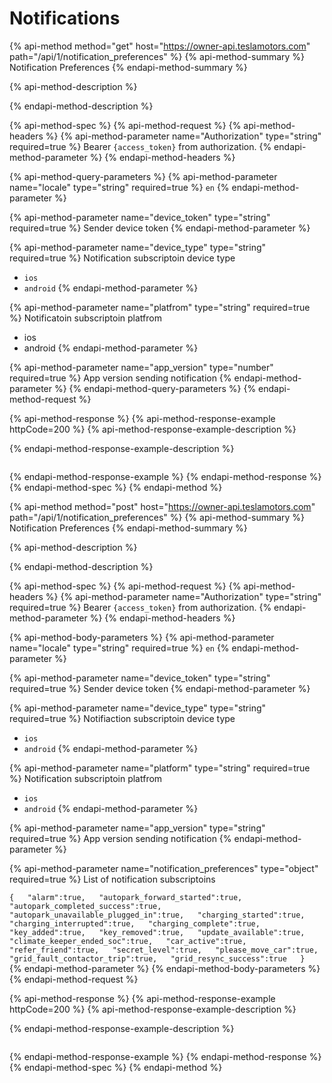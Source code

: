# Notifications

{% api-method method="get" host="https://owner-api.teslamotors.com" path="/api/1/notification\_preferences" %}
{% api-method-summary %}
Notification Preferences
{% endapi-method-summary %}

{% api-method-description %}

{% endapi-method-description %}

{% api-method-spec %}
{% api-method-request %}
{% api-method-headers %}
{% api-method-parameter name="Authorization" type="string" required=true %}
Bearer `{access_token}` from authorization.
{% endapi-method-parameter %}
{% endapi-method-headers %}

{% api-method-query-parameters %}
{% api-method-parameter name="locale" type="string" required=true %}
`en`
{% endapi-method-parameter %}

{% api-method-parameter name="device\_token" type="string" required=true %}
Sender device token
{% endapi-method-parameter %}

{% api-method-parameter name="device\_type" type="string" required=true %}
Notification subscriptoin device type  
- `ios`  
- `android`
{% endapi-method-parameter %}

{% api-method-parameter name="platfrom" type="string" required=true %}
Notificatoin subscriptoin platfrom  
- ios  
- android
{% endapi-method-parameter %}

{% api-method-parameter name="app\_version" type="number" required=true %}
App version sending notification
{% endapi-method-parameter %}
{% endapi-method-query-parameters %}
{% endapi-method-request %}

{% api-method-response %}
{% api-method-response-example httpCode=200 %}
{% api-method-response-example-description %}

{% endapi-method-response-example-description %}

```

```
{% endapi-method-response-example %}
{% endapi-method-response %}
{% endapi-method-spec %}
{% endapi-method %}

{% api-method method="post" host="https://owner-api.teslamotors.com" path="/api/1/notification\_preferences" %}
{% api-method-summary %}
Notification Preferences
{% endapi-method-summary %}

{% api-method-description %}

{% endapi-method-description %}

{% api-method-spec %}
{% api-method-request %}
{% api-method-headers %}
{% api-method-parameter name="Authorization" type="string" required=true %}
Bearer `{access_token}` from authorization.
{% endapi-method-parameter %}
{% endapi-method-headers %}

{% api-method-body-parameters %}
{% api-method-parameter name="locale" type="string" required=true %}
`en`
{% endapi-method-parameter %}

{% api-method-parameter name="device\_token" type="string" required=true %}
Sender device token
{% endapi-method-parameter %}

{% api-method-parameter name="device\_type" type="string" required=true %}
Notifiaction subscriptoin device type  
- `ios`  
- `android`
{% endapi-method-parameter %}

{% api-method-parameter name="platform" type="string" required=true %}
Notification subscriptoin platfrom  
- `ios`  
- `android`
{% endapi-method-parameter %}

{% api-method-parameter name="app\_version" type="string" required=true %}
App version sending notification
{% endapi-method-parameter %}

{% api-method-parameter name="notification\_preferences" type="object" required=true %}
List of notification subscriptoins  
  
`{  
"alarm":true,  
"autopark_forward_started":true,  
"autopark_completed_success":true,  
"autopark_unavailable_plugged_in":true,  
"charging_started":true,  
"charging_interrupted":true,  
"charging_complete":true,  
"key_added":true,  
"key_removed":true,  
"update_available":true,  
"climate_keeper_ended_soc":true,  
"car_active":true,  
"refer_friend":true,  
"secret_level":true,  
"please_move_car":true,  
"grid_fault_contactor_trip":true,  
"grid_resync_success":true​  
}`  
{% endapi-method-parameter %}
{% endapi-method-body-parameters %}
{% endapi-method-request %}

{% api-method-response %}
{% api-method-response-example httpCode=200 %}
{% api-method-response-example-description %}

{% endapi-method-response-example-description %}

```

```
{% endapi-method-response-example %}
{% endapi-method-response %}
{% endapi-method-spec %}
{% endapi-method %}



